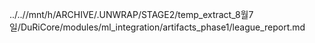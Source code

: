 ../..//mnt/h/ARCHIVE/.UNWRAP/STAGE2/temp_extract_8월7일/DuRiCore/modules/ml_integration/artifacts_phase1/league_report.md